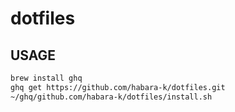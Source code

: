 # dotfiles

## USAGE

```sh
brew install ghq
ghq get https://github.com/habara-k/dotfiles.git
~/ghq/github.com/habara-k/dotfiles/install.sh
```
